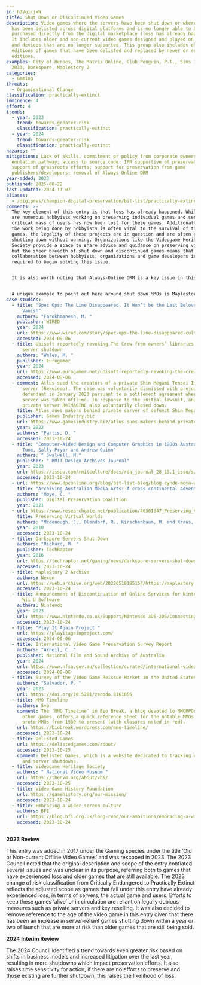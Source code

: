 ```yaml
---
id: h3VgicjxW
title: Shut Down or Discontinued Video Games
description: Video games where the servers have been shut down or where the game
  has been delisted across digital platforms and is no longer able to be legally
  purchased directly from the digital marketplace (loss has already happened).
  It includes older and non-current video games designed and played on platforms
  and devices that are no longer supported. This group also includes older
  editions of games that have been delisted and replaced by newer or remastered
  editions.
examples: City of Heroes, The Matrix Online, Club Penguin, P.T., Sims 1, Metro
  2033, Darkspore, Maplestory 2
categories:
  - Gaming
threats:
  - Organisational Change
classification: practically-extinct
imminence: 4
effort: 4
trends:
  - year: 2023
    trend: towards-greater-risk
    classification: practically-extinct
  - year: 2024
    trend: towards-greater-risk
    classification: practically-extinct
hazards: ""
mitigations: Lack of skills, commitment or policy from corporate owners;
  emulation pathway; access to source code; IPR supportive of preservation;
  support of grassroots efforts; support for preservation from game
  publishers/developers; removal of Always-Online DRM
year-added: 2023
published: 2025-08-22
last-updated: 2024-11-07
aliases:
  - /digipres/champion-digital-preservation/bit-list/practically-extinct/bitlist-shut-down-discontinued-games
comments: >-
  The key element of this entry is that loss has already happened. Whilst there
  are numerous hobbyists working on preserving individual games and servers, the
  critical mass of users has now been lost for these games. Additionally, whilst
  the work being done by hobbyists is often vital to the survival of these
  games, the legality of these projects are in question and are often prone to
  shutting down without warning. Organizations like the Videogame Heritage
  Society provide a space to share advice and guidance on preserving video games
  but the sheer breadth of shut down and discontinued games means that a
  collaboration between hobbyists, organizations and game developers is what is
  required to begin solving this issue.


  It is also worth noting that Always-Online DRM is a key issue in this area as if the servers shut down where a game has this type of DRM, then even the singleplayer part of the game can no longer be played without DRM circumvention, which is not legal. Darkspore is a key example of this happening.


  A unique example to point out here around shut down MMOs is Maplestory 2, which closed its global services in May 2020, less than two years after the game received a global release. Nexon, the game’s publisher, released a number of assets including designs, concept art and illustrations on their website as well as uploaded all the music onto YouTube. These assets were released for non-commercial and personal use only.
case-studies:
  - title: "Spec Ops: The Line Disappeared. It Won’t be the Last Beloved Game to
      Vanish"
    authors: "Farokhmanesh, M. "
    publisher: WIRED
    year: 2024
    url: https://www.wired.com/story/spec-ops-the-line-disappeared-cultural-touchstone-gone/
    accessed: 2024-09-06
  - title: Ubisoft reportedly revoking The Crew from owners’ libraries following
      server shutdown
    authors: "Wales, M. "
    publisher: Eurogamer
    year: 2024
    url: https://www.eurogamer.net/ubisoft-reportedly-revoking-the-crew-from-owners-libraries-following-server-shutdown#
    accessed: 2024-09-06
  - comment: Atlus sued the creators of a private Shin Megami Tensei Imagine MMO
      server (Rekuiemu). The case was voluntarily dismissed with prejudice of
      defendant in January 2023 pursuant to a settlement agreement where the
      server was taken offline. In response to the initial lawsuit, another
      private server ReIMAGINE also voluntarily closed down.
    title: Atlus sues makers behind private server of defunct Shin Megami Tensei MMO
    publisher: Games Industry.biz
    url: https://www.gamesindustry.biz/atlus-sues-makers-behind-private-server-of-defunct-shin-megami-tensei-mmo
    year: 2022
    authors: "Partis, D. "
    accessed: 2023-10-24
  - title: "Computer-Aided Design and Computer Graphics in 1980s Australia: Lyn
      Tune, Sally Pryor and Andrew Quinn"
    authors: " Swalwell, M."
    publisher: " RMIT Design Archives Journal"
    year: 2023
    url: https://issuu.com/rmitculture/docs/rda_journal_28_13.1_issu/s/21982513
    accessed: 2023-10-24
  - url: https://www.dpconline.org/blog/bit-list-blog/blog-cynde-moya-wdpd
    title: "Archiving Australian Media Arts: A cross-continental adventure"
    authors: "Moye, C. "
    publisher: Digital Preservation Coalition
    year: 2021
  - url: https://www.researchgate.net/publication/46301847_Preserving_Virtual_Worlds_Final_Report
    title: Preserving Virtual Worlds
    authors: "Mcdonough, J., Olendorf, R., Kirschenbaum, M. and Kraus, K. "
    year: 2010
    accessed: 2023-10-24
  - title: Darkspore Servers Shut Down
    authors: "Richard, M. "
    publisher: TechRaptor
    year: 2016
    url: https://techraptor.net/gaming/news/darkspore-servers-shut-down
    accessed: 2023-10-24
  - title: MapleStory 2 Archive
    authors: Nexon
    url: https://web.archive.org/web/20220519185154/https://maplestory.nexon.net/ms2archive
    accessed: 2023-10-24
  - title: Announcement of Discontinuation of Online Services for Nintendo 3DS and
      Wii U Software
    authors: Nintendo
    year: 2023
    url: https://www.nintendo.co.uk/Support/Nintendo-3DS-2DS/Connecting-to-the-Internet/Announcement-of-Discontinuation-of-Online-Services-for-Nintendo-3DS-and-Wii-U-Software-2455285.html
    accessed: 2023-10-24
  - title: "Play It Again Project "
    url: https://playitagainproject.com/
    accessed: 2024-09-06
  - title: International Video Game Preservation Survey Report
    authors: "Arneil, C. "
    publisher: National Film and Sound Archive of Australia
    year: 2024
    url: https://www.nfsa.gov.au/collection/curated/international-video-games-preservation
    accessed: 2024-09-06
  - title: Survey of the Video Game Reissue Market in the United States
    authors: "Salvador, P. "
    year: 2023
    url: https://doi.org/10.5281/zenodo.8161056
  - title: MMO Timeline
    authors: Syp
    comment: The ‘MMO Timeline’ in Bio Break, a blog devoted to MMORPGs, RPGs, and
      other games, offers a quick reference sheet for the notable MMOs and
      proto-MMOs from 1980 to present (with closures noted in red).
    url: https://biobreak.wordpress.com/mmo-timeline/
    accessed: 2023-10-24
  - title: Delisted Games
    url: https://delistedgames.com/about/
    accessed: 2023-10-25
    comment: Delisted Games, which is a website dedicated to tracking delisted games
      and server shutdowns.
  - title: Videogame Heritage Society
    authors: " National Video Museum "
    url: https://thenvm.org/about/vhs/
    accessed: 2023-10-25
  - title: Video Game History Foundation
    url: https://gamehistory.org/our-mission/
    accessed: 2023-10-24
  - title: Embracing a wider screen culture
    authors: BFI
    url: https://blog.bfi.org.uk/long-read/our-ambitions/embracing-a-wider-screen-culture/
    accessed: 2023-10-24
---
```

**2023 Review**

This entry was added in 2017 under the Gaming species under the title ‘Old or Non-current Offline Video Games’ and was rescoped in 2023. The 2023 Council noted that the original description and scope of the entry conflated several issues and was unclear in its purpose, referring both to games that have experienced loss and older games that are still available. The 2023 change of risk classification from Critically Endangered to Practically Extinct reflects the adjusted scope as games that fall under this entry have already experienced loss, in terms of servers, the actual game and users. Efforts to keep these games ‘alive’ or in circulation are reliant on legally dubious measures such as private servers and key reselling. It was also decided to remove reference to the age of the video game in this entry given that there has been an increase in server-reliant games shutting down within a year or two of launch that are more at risk than older games that are still being sold.

**2024 Interim Review**

The 2024 Council identified a trend towards even greater risk based on shifts in business models and increased litigation over the last year, resulting in more shutdowns which impact preservation efforts. It also raises time sensitivity for action; if there are no efforts to preserve and those existing are further shutdown, this raises the likelihood of loss.
